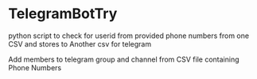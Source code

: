 # TelegramBotTry

python script to check for userid from provided phone numbers from one CSV and stores to Another csv for telegram

Add members to telegram group and channel from CSV file containing Phone Numbers
